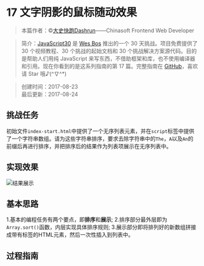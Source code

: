 # 17 文字阴影的鼠标随动效果

> 本篇作者：©[大史快跑Dashrun](https://github.com/soyaine)——Chinasoft Frontend Web Developer

> 简介：[JavaScript30](https://javascript30.com) 是 [Wes Bos](https://github.com/wesbos) 推出的一个 30 天挑战。项目免费提供了 30 个视频教程、30 个挑战的起始文档和 30 个挑战解决方案源代码。目的是帮助人们用纯 JavaScript 来写东西，不借助框架和库，也不使用编译器和引用。现在你看到的是这系列指南的第 17 篇。完整指南在 [GitHub](https://github.com/soyaine/JavaScript30)，喜欢请 Star 哦♪(^∇^*)

> 创建时间：2017-08-23    
最后更新：2017-08-24

## 挑战任务
   初始文件`index-start.html`中提供了一个无序列表元素，并在`script`标签中提供了一个字符串数组。请为这些字符串排序，要求去除字符串中的`The`，`A`以及`An`的前缀后再进行排序，并把排序后的结果作为列表项展示在无序列表中。

## 实现效果
![结果展示](https://github.com/dashrun/vanilla-javascript-30/blob/master/day16-mouseMoveShadow/effects.png)

## 基本思路
1.基本的编程任务有两个要点，即**排序**和**展示**;
2.排序部分最外层即为`Array.sort()`函数，内层实现具体排序规则;
3.展示部分即将排列好的新数组拼接成带有标签的HTML元素，然后一次性插入到列表中。


## 过程指南
